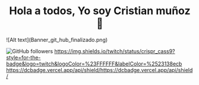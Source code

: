 <div align="center">
  <h1 align="center"> Hola a todos, Yo soy Cristian muñoz 👋 </h1>
</div>
![Alt text](Banner_git_hub_finalizado.png)

<div >
  
![GitHub followers](https://img.shields.io/github/followers/crispr-cas9?style=for-the-badge&logo=github&&logoColor=%23FFFFFF&labelColor=%23138ecb)
https://img.shields.io/twitch/status/crispr_cass9?style=for-the-badge&logo=twitch&logoColor=%23FFFFFF&labelColor=%2523138ecb
https://dcbadge.vercel.app/api/shield/https://dcbadge.vercel.app/api/shield/
</div>

<!--
**Crispr-cass9/Crispr-cass9** is a ✨ _special_ ✨ repository because its `README.md` (this file) appears on your GitHub profile.

Here are some ideas to get you started:

- 🔭 I’m currently working on ...
- 🌱 I’m currently learning ...
- 👯 I’m looking to collaborate on ...
- 🤔 I’m looking for help with ...
- 💬 Ask me about ...
- 📫 How to reach me: ...
- 😄 Pronouns: ...
- ⚡ Fun fact: ...
-->

